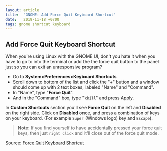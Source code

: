 ```yaml
---
layout:	article
title:	"GNOME: Add Force Quit Keyboard Shortcut"
date:	2019-11-18 +0700
tags: gnome shortcut keyboard
---
```


## Add Force Quit Keyboard Shortcut

When you're using Linux with the GNOME UI, don't you hate it when you have to go to into the terminal or add the the force quit button to the panel just so you can exit an unresponsive program?

- Go to **System>Preferences>Keyboard Shortcuts**
- Scroll down to bottom of the list and click the "+" button and a window should come up with 2 text boxes, labeled "Name" and "Command".
- In "Name", type "**Force Quit**".
- And in the "Command" box, type "`xkill`" and press Apply.

In **Custom Shortcuts** section you'll see **Force Quit** on the left and **Disabled** on the right side. Click on **Disabled** once, and press a combination of keys on your keyboard. (For example `Super` (Windows logo) key and `Escape`).

> **Note:** If you find yourself to have accidentally pressed your force quit keys, then just `right click` and it'll close out of the force quit mode.

Source: [Force Quit Keyboard Shortcut](https://community.linuxmint.com/tutorial/view/30)

